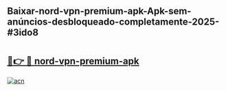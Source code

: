 ## Baixar-nord-vpn-premium-apk-Apk-sem-anúncios-desbloqueado-completamente-2025-#3ido8

# <h2><a href="https://ainizakaria.my?title=nord-vpn-premium-apk&ref=20M">🔗👉 🔴 nord-vpn-premium-apk</a></h2>

[![acn](https://github.com/user-attachments/assets/0f9c940e-d8b0-45ae-aac7-cd30a18b3e1c)](https://ainizakaria.my?title=nord-vpn-premium-apk&ref=20M)

